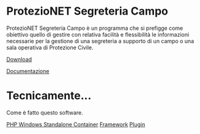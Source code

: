 # ProtezioNET Segreteria Campo

ProtezioNET Segreteria Campo è un programma che si prefigge come obiettivo quello di gestire con relativa facilità e flessibilità le informazioni necessarie per la gestione di una segreteria a supporto di un campo o una sala operativa di Protezione Civile.

[Download](https://github.com/linkingtechnologies/protezionet-segreteria-campo/releases)

[Documentazione](https://help.protezionet.it)

# Tecnicamente...

Come è fatto questo software.

[PHP Windows Standalone Container](https://github.com/linkingtechnologies/win-local-server-php8.2.17)
[Framework](https://github.com/linkingtechnologies/camila-php-framework)
[Plugin](https://github.com/linkingtechnologies/camila-php-framework-app-plugin-segreteria-campo)